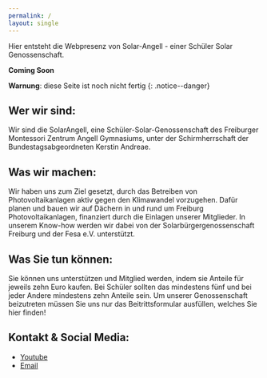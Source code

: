 ```yaml
---
permalink: /
layout: single
---
```


Hier entsteht die Webpresenz von Solar-Angell - einer Schüler Solar Genossenschaft.

**Coming Soon**

**Warnung**: diese Seite ist noch nicht fertig
{: .notice--danger}

## Wer wir sind:
Wir sind die SolarAngell, eine Schüler-Solar-Genossenschaft des Freiburger Montessori Zentrum Angell Gymnasiums, unter der Schirmherrschaft der Bundestagsabgeordneten Kerstin Andreae. 

## Was wir machen:
Wir haben uns zum Ziel gesetzt, durch das Betreiben von Photovoltaikanlagen aktiv gegen den Klimawandel vorzugehen. Dafür planen und bauen wir auf Dächern in und rund um Freiburg Photovoltaikanlagen, finanziert durch die Einlagen unserer Mitglieder. In unserem Know-how werden wir dabei von der Solarbürgergenossenschaft Freiburg und der Fesa e.V. unterstützt.

## Was Sie tun können:
Sie können uns unterstützen und Mitglied werden, indem sie Anteile für jeweils zehn Euro kaufen. Bei Schüler sollten das  mindestens fünf und bei jeder Andere mindestens zehn Anteile sein. Um unserer Genossenschaft beizutreten müssen Sie uns nur das Beitrittsformular ausfüllen, welches Sie hier finden!

## Kontakt & Social Media:

- [Youtube](https://www.youtube.com/channel/UC86R1fJWjFgTz2FNXjCdEwQ)
- [Email](mailto://solar-angell@gmx.de)
